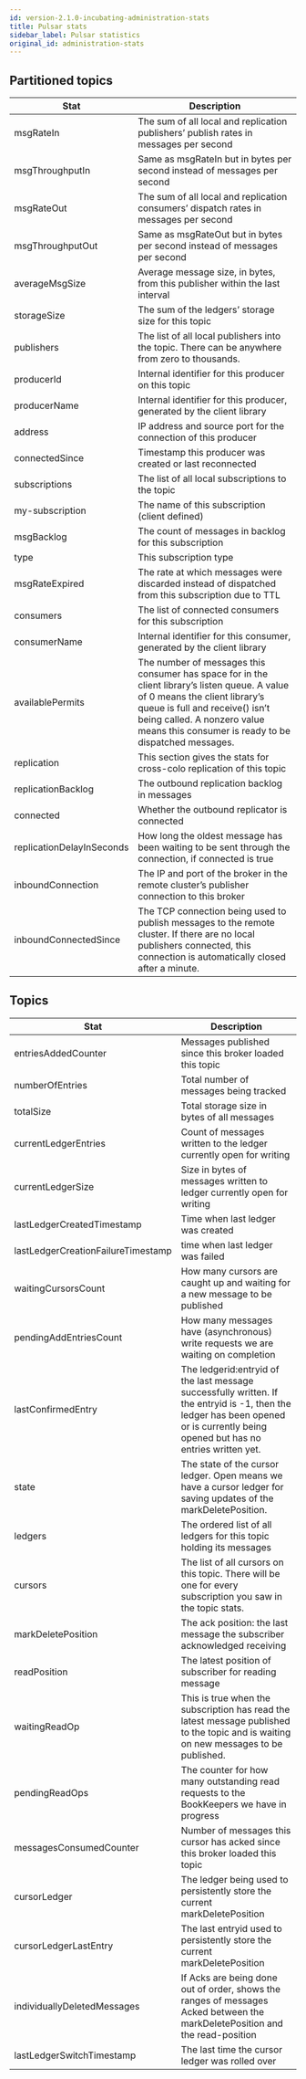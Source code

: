 ```yaml
---
id: version-2.1.0-incubating-administration-stats
title: Pulsar stats
sidebar_label: Pulsar statistics
original_id: administration-stats
---
```


## Partitioned topics

|Stat|Description|
|---|---|
|msgRateIn| The sum of all local and replication publishers’ publish rates in messages per second|
|msgThroughputIn| Same as msgRateIn but in bytes per second instead of messages per second|
|msgRateOut|  The sum of all local and replication consumers’ dispatch rates in messages per second|
|msgThroughputOut|  Same as msgRateOut but in bytes per second instead of messages per second|
|averageMsgSize|  Average message size, in bytes, from this publisher within the last interval|
|storageSize| The sum of the ledgers’ storage size for this topic|
|publishers|  The list of all local publishers into the topic. There can be anywhere from zero to thousands.|
|producerId|  Internal identifier for this producer on this topic|
|producerName|  Internal identifier for this producer, generated by the client library|
|address| IP address and source port for the connection of this producer|
|connectedSince|  Timestamp this producer was created or last reconnected|
|subscriptions| The list of all local subscriptions to the topic|
|my-subscription| The name of this subscription (client defined)|
|msgBacklog|  The count of messages in backlog for this subscription|
|type|  This subscription type|
|msgRateExpired|  The rate at which messages were discarded instead of dispatched from this subscription due to TTL|
|consumers| The list of connected consumers for this subscription|
|consumerName|  Internal identifier for this consumer, generated by the client library|
|availablePermits|  The number of messages this consumer has space for in the client library’s listen queue. A value of 0 means the client library’s queue is full and receive() isn’t being called. A nonzero value means this consumer is ready to be dispatched messages.|
|replication| This section gives the stats for cross-colo replication of this topic|
|replicationBacklog|  The outbound replication backlog in messages|
|connected| Whether the outbound replicator is connected|
|replicationDelayInSeconds| How long the oldest message has been waiting to be sent through the connection, if connected is true|
|inboundConnection| The IP and port of the broker in the remote cluster’s publisher connection to this broker|
|inboundConnectedSince| The TCP connection being used to publish messages to the remote cluster. If there are no local publishers connected, this connection is automatically closed after a minute.|


## Topics

|Stat|Description|
|---|---|
|entriesAddedCounter| Messages published since this broker loaded this topic|
|numberOfEntries| Total number of messages being tracked|
|totalSize| Total storage size in bytes of all messages|
|currentLedgerEntries|  Count of messages written to the ledger currently open for writing|
|currentLedgerSize| Size in bytes of messages written to ledger currently open for writing|
|lastLedgerCreatedTimestamp|  Time when last ledger was created|
|lastLedgerCreationFailureTimestamp|  time when last ledger was failed|
|waitingCursorsCount| How many cursors are caught up and waiting for a new message to be published|
|pendingAddEntriesCount|  How many messages have (asynchronous) write requests we are waiting on completion|
|lastConfirmedEntry|  The ledgerid:entryid of the last message successfully written. If the entryid is -1, then the ledger has been opened or is currently being opened but has no entries written yet.|
|state| The state of the cursor ledger. Open means we have a cursor ledger for saving updates of the markDeletePosition.|
|ledgers| The ordered list of all ledgers for this topic holding its messages|
|cursors| The list of all cursors on this topic. There will be one for every subscription you saw in the topic stats.|
|markDeletePosition|  The ack position: the last message the subscriber acknowledged receiving|
|readPosition|  The latest position of subscriber for reading message|
|waitingReadOp| This is true when the subscription has read the latest message published to the topic and is waiting on new messages to be published.|
|pendingReadOps|  The counter for how many outstanding read requests to the BookKeepers we have in progress|
|messagesConsumedCounter| Number of messages this cursor has acked since this broker loaded this topic|
|cursorLedger|  The ledger being used to persistently store the current markDeletePosition|
|cursorLedgerLastEntry| The last entryid used to persistently store the current markDeletePosition|
|individuallyDeletedMessages| If Acks are being done out of order, shows the ranges of messages Acked between the markDeletePosition and the read-position|
|lastLedgerSwitchTimestamp| The last time the cursor ledger was rolled over|
